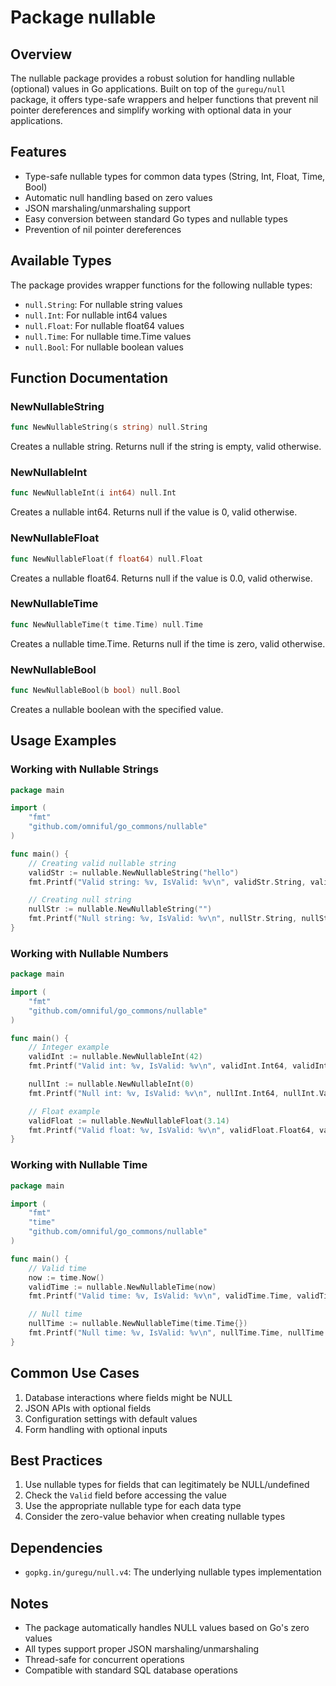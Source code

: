 # Package nullable

## Overview
The nullable package provides a robust solution for handling nullable (optional) values in Go applications. Built on top of the `guregu/null` package, it offers type-safe wrappers and helper functions that prevent nil pointer dereferences and simplify working with optional data in your applications.

## Features
- Type-safe nullable types for common data types (String, Int, Float, Time, Bool)
- Automatic null handling based on zero values
- JSON marshaling/unmarshaling support
- Easy conversion between standard Go types and nullable types
- Prevention of nil pointer dereferences

## Available Types
The package provides wrapper functions for the following nullable types:
- `null.String`: For nullable string values
- `null.Int`: For nullable int64 values
- `null.Float`: For nullable float64 values
- `null.Time`: For nullable time.Time values
- `null.Bool`: For nullable boolean values

## Function Documentation

### NewNullableString
```go
func NewNullableString(s string) null.String
```
Creates a nullable string. Returns null if the string is empty, valid otherwise.

### NewNullableInt
```go
func NewNullableInt(i int64) null.Int
```
Creates a nullable int64. Returns null if the value is 0, valid otherwise.

### NewNullableFloat
```go
func NewNullableFloat(f float64) null.Float
```
Creates a nullable float64. Returns null if the value is 0.0, valid otherwise.

### NewNullableTime
```go
func NewNullableTime(t time.Time) null.Time
```
Creates a nullable time.Time. Returns null if the time is zero, valid otherwise.

### NewNullableBool
```go
func NewNullableBool(b bool) null.Bool
```
Creates a nullable boolean with the specified value.

## Usage Examples

### Working with Nullable Strings
```go
package main

import (
	"fmt"
	"github.com/omniful/go_commons/nullable"
)

func main() {
	// Creating valid nullable string
	validStr := nullable.NewNullableString("hello")
	fmt.Printf("Valid string: %v, IsValid: %v\n", validStr.String, validStr.Valid)

	// Creating null string
	nullStr := nullable.NewNullableString("")
	fmt.Printf("Null string: %v, IsValid: %v\n", nullStr.String, nullStr.Valid)
}
```

### Working with Nullable Numbers
```go
package main

import (
	"fmt"
	"github.com/omniful/go_commons/nullable"
)

func main() {
	// Integer example
	validInt := nullable.NewNullableInt(42)
	fmt.Printf("Valid int: %v, IsValid: %v\n", validInt.Int64, validInt.Valid)

	nullInt := nullable.NewNullableInt(0)
	fmt.Printf("Null int: %v, IsValid: %v\n", nullInt.Int64, nullInt.Valid)

	// Float example
	validFloat := nullable.NewNullableFloat(3.14)
	fmt.Printf("Valid float: %v, IsValid: %v\n", validFloat.Float64, validFloat.Valid)
}
```

### Working with Nullable Time
```go
package main

import (
	"fmt"
	"time"
	"github.com/omniful/go_commons/nullable"
)

func main() {
	// Valid time
	now := time.Now()
	validTime := nullable.NewNullableTime(now)
	fmt.Printf("Valid time: %v, IsValid: %v\n", validTime.Time, validTime.Valid)

	// Null time
	nullTime := nullable.NewNullableTime(time.Time{})
	fmt.Printf("Null time: %v, IsValid: %v\n", nullTime.Time, nullTime.Valid)
}
```

## Common Use Cases
1. Database interactions where fields might be NULL
2. JSON APIs with optional fields
3. Configuration settings with default values
4. Form handling with optional inputs

## Best Practices
1. Use nullable types for fields that can legitimately be NULL/undefined
2. Check the `Valid` field before accessing the value
3. Use the appropriate nullable type for each data type
4. Consider the zero-value behavior when creating nullable types

## Dependencies
- `gopkg.in/guregu/null.v4`: The underlying nullable types implementation

## Notes
- The package automatically handles NULL values based on Go's zero values
- All types support proper JSON marshaling/unmarshaling
- Thread-safe for concurrent operations
- Compatible with standard SQL database operations
